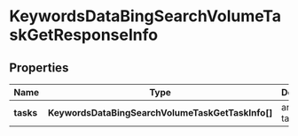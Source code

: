 # KeywordsDataBingSearchVolumeTaskGetResponseInfo

## Properties

| Name | Type | Description | Notes |
|------------ | ------------- | ------------- | -------------|
**tasks** | **KeywordsDataBingSearchVolumeTaskGetTaskInfo[]** | array of tasks |[optional]|